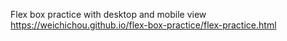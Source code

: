 Flex box practice with desktop and mobile view
https://weichichou.github.io/flex-box-practice/flex-practice.html

